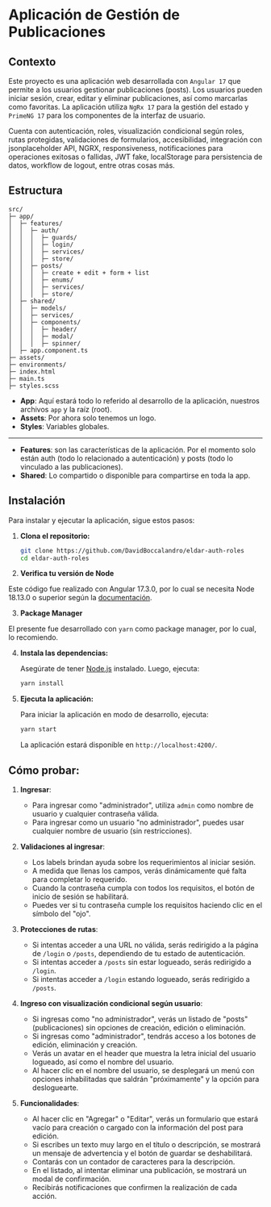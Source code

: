 # Aplicación de Gestión de Publicaciones

## Contexto

Este proyecto es una aplicación web desarrollada con `Angular 17` que permite a los usuarios gestionar publicaciones (posts). Los usuarios pueden iniciar sesión, crear, editar y eliminar publicaciones, así como marcarlas como favoritas. La aplicación utiliza `NgRx 17` para la gestión del estado y `PrimeNG 17` para los componentes de la interfaz de usuario.

Cuenta con autenticación, roles, visualización condicional según roles, rutas protegidas, validaciones de formularios, accesibilidad, integración con jsonplaceholder API, NGRX, responsiveness, notificaciones para operaciones exitosas o fallidas, JWT fake, localStorage para persistencia de datos, workflow de logout, entre otras cosas más.

## Estructura

```plain
src/
├─ app/
│  ├─ features/
│  │  ├─ auth/
│  │  │  ├─ guards/
│  │  │  ├─ login/
│  │  │  ├─ services/
│  │  │  ├─ store/
│  │  ├─ posts/
│  │  │  ├─ create + edit + form + list
│  │  │  ├─ enums/
│  │  │  ├─ services/
│  │  │  ├─ store/
│  ├─ shared/
│  │  ├─ models/
│  │  ├─ services/
│  │  ├─ components/
│  │  │  ├─ header/
│  │  │  ├─ modal/
│  │  │  ├─ spinner/
│  ├─ app.component.ts
├─ assets/
├─ environments/
├─ index.html
├─ main.ts
├─ styles.scss
```

- **App**: Aquí estará todo lo referido al desarrollo de la aplicación, nuestros archivos `app` y la raíz (root).
- **Assets**: Por ahora solo tenemos un logo.
- **Styles**: Variables globales.

---

- **Features**: son las características de la aplicación. Por el momento solo están auth (todo lo relacionado a autenticación) y posts (todo lo vinculado a las publicaciones).
- **Shared**: Lo compartido o disponible para compartirse en toda la app.

## Instalación

Para instalar y ejecutar la aplicación, sigue estos pasos:

1. **Clona el repositorio:**

   ```bash
   git clone https://github.com/DavidBoccalandro/eldar-auth-roles
   cd eldar-auth-roles
   ```

2. **Verifica tu versión de Node**

Este código fue realizado con Angular 17.3.0, por lo cual se necesita Node 18.13.0 o superior según la [documentación](https://angular.dev/reference/versions).

3. **Package Manager**

El presente fue desarrollado con `yarn` como package manager, por lo cual, lo recomiendo.

4. **Instala las dependencias:**

   Asegúrate de tener [Node.js](https://nodejs.org/) instalado. Luego, ejecuta:

   ```bash
   yarn install
   ```

5. **Ejecuta la aplicación:**

   Para iniciar la aplicación en modo de desarrollo, ejecuta:

   ```bash
   yarn start
   ```

   La aplicación estará disponible en `http://localhost:4200/`.

## Cómo probar:

1. **Ingresar**:

   - Para ingresar como "administrador", utiliza `admin` como nombre de usuario y cualquier contraseña válida.
   - Para ingresar como un usuario "no administrador", puedes usar cualquier nombre de usuario (sin restricciones).

2. **Validaciones al ingresar**:

   - Los labels brindan ayuda sobre los requerimientos al iniciar sesión.
   - A medida que llenas los campos, verás dinámicamente qué falta para completar lo requerido.
   - Cuando la contraseña cumpla con todos los requisitos, el botón de inicio de sesión se habilitará.
   - Puedes ver si tu contraseña cumple los requisitos haciendo clic en el símbolo del "ojo".

3. **Protecciones de rutas**:

   - Si intentas acceder a una URL no válida, serás redirigido a la página de `/login` o `/posts`, dependiendo de tu estado de autenticación.
   - Si intentas acceder a `/posts` sin estar logueado, serás redirigido a `/login`.
   - Si intentas acceder a `/login` estando logueado, serás redirigido a `/posts`.

4. **Ingreso con visualización condicional según usuario**:

   - Si ingresas como "no administrador", verás un listado de "posts" (publicaciones) sin opciones de creación, edición o eliminación.
   - Si ingresas como "administrador", tendrás acceso a los botones de edición, eliminación y creación.
   - Verás un avatar en el header que muestra la letra inicial del usuario logueado, así como el nombre del usuario.
   - Al hacer clic en el nombre del usuario, se desplegará un menú con opciones inhabilitadas que saldrán "próximamente" y la opción para desloguearte.

5. **Funcionalidades**:
   - Al hacer clic en "Agregar" o "Editar", verás un formulario que estará vacío para creación o cargado con la información del post para edición.
   - Si escribes un texto muy largo en el título o descripción, se mostrará un mensaje de advertencia y el botón de guardar se deshabilitará.
   - Contarás con un contador de caracteres para la descripción.
   - En el listado, al intentar eliminar una publicación, se mostrará un modal de confirmación.
   - Recibirás notificaciones que confirmen la realización de cada acción.
